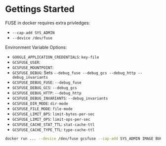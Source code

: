 # Gettings Started

FUSE in docker requires extra privledges:
* ```--cap-add SYS_ADMIN```
* ```--device /dev/fuse```

Environment Variable Options:
* ```GOOGLE_APPLICATION_CREDENTIALS```: ```key-file```
* ```GCSFUSE_USER```:
* ```GCSFUSE_MOUNTPOINT```:
* ```GCSFUSE_DEBUG```: Sets ```--debug_fuse --debug_gcs --debug_http --debug_invariants```
* ```GCSFUSE_DEBUG_FUSE```: ```--debug_fuse```
* ```GCSFUSE_DEBUG_GCS```: ```--debug_gcs```
* ```GCSFUSE_DEBUG_HTTP```: ```--debug_http```
* ```GCSFUSE_DEBUG_INVARIANTS```: ```--debug_invariants```
* ```GCSFUSE_DIR_MODE```: ```dir-mode```
* ```GCSFUSE_FILE_MODE```: ```file-mode```
* ```GCSFUSE_LIMIT_BPS```: ```limit-bytes-per-sec```
* ```GCSFUSE_LIMIT_OPS```: ```limit-ops-per-sec```
* ```GCSFUSE_CACHE_STAT_TTL```: ```stat-cache-ttl```
* ```GCSFUSE_CACHE_TYPE_TTL```: ```type-cache-ttl```


```bash
docker run ... --device /dev/fuse gcsfuse --cap-add SYS_ADMIN IMAGE BUCKET_NAME
```

